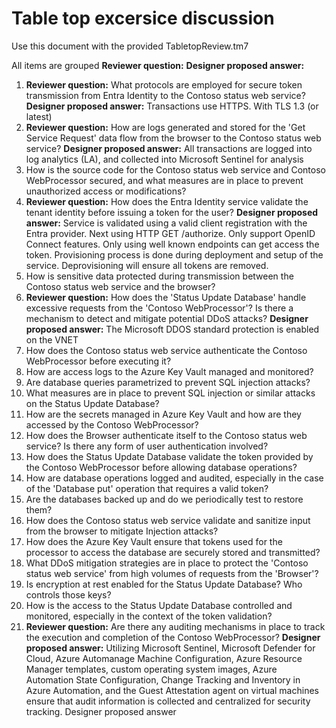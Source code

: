 # Table top excersice discussion
Use this document with the provided TabletopReview.tm7 

All items are grouped
**Reviewer question:**
**Designer proposed answer:**

1. **Reviewer question:** What protocols are employed for secure token transmission from Entra Identity to the Contoso status web service?
   **Designer proposed answer:** Transactions use HTTPS. With TLS 1.3 (or latest)  
2. **Reviewer question:** How are logs generated and stored for the 'Get Service Request' data flow from the browser to the Contoso status web service? 
   **Designer proposed answer:** All transactions are logged into log analytics (LA), and collected into Microsoft Sentinel for analysis
3. How is the source code for the Contoso status web service and Contoso WebProcessor secured, and what measures are in place to prevent unauthorized access or modifications?
4. **Reviewer question:** How does the Entra Identity service validate the tenant identity before issuing a token for the user?
**Designer proposed answer:** Service is validated using a valid client registration with the Entra provider. Next using HTTP GET /authorize. Only support OpenID Connect features. Only using well known endpoints can get access the token. Provisioning process is done during deployment and setup of the service. Deprovisioning will ensure all tokens are removed.
5. How is sensitive data protected during transmission between the Contoso status web service and the browser?
6. **Reviewer question:** How does the 'Status Update Database' handle excessive requests from the 'Contoso WebProcessor'? Is there a mechanism to detect and mitigate potential DDoS attacks?
   **Designer proposed answer:** The Microsoft DDOS standard protection is enabled on the VNET
7. How does the Contoso status web service authenticate the Contoso WebProcessor before executing it?
8. How are access logs to the Azure Key Vault managed and monitored?
9.  Are database queries parametrized to prevent SQL injection attacks?
10. What measures are in place to prevent SQL injection or similar attacks on the Status Update Database?
11. How are the secrets managed in Azure Key Vault and how are they accessed by the Contoso WebProcessor?
12. How does the Browser authenticate itself to the Contoso status web service? Is there any form of user authentication involved?
13. How does the Status Update Database validate the token provided by the Contoso WebProcessor before allowing database operations?
14. How are database operations logged and audited, especially in the case of the 'Database put' operation that requires a valid token?
15. Are the databases backed up and do we periodically test to restore them?
16. How does the Contoso status web service validate and sanitize input from the browser to mitigate Injection attacks?
17. How does the Azure Key Vault ensure that tokens used for the processor to access the database are securely stored and transmitted?
18. What DDoS mitigation strategies are in place to protect the 'Contoso status web service' from high volumes of requests from the 'Browser'?
19. Is encryption at rest enabled for the Status Update Database? Who controls those keys?
20. How is the access to the Status Update Database controlled and monitored, especially in the context of the token validation?
21. **Reviewer question:** Are there any auditing mechanisms in place to track the execution and completion of the Contoso WebProcessor?
**Designer proposed answer:** Utilizing Microsoft Sentinel, Microsoft Defender for Cloud, Azure Automanage Machine Configuration, Azure Resource Manager templates, custom operating system images, Azure Automation State Configuration, Change Tracking and Inventory in Azure Automation, and the Guest Attestation agent on virtual machines  ensure that audit information is collected and centralized for security tracking.
Designer proposed answer


